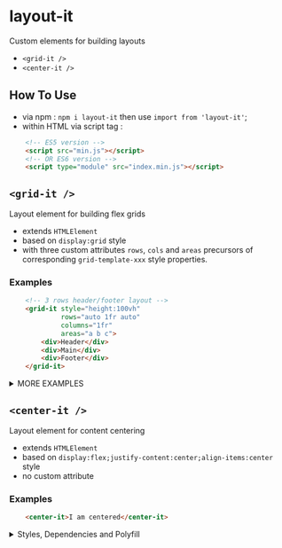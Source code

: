 # layout-it
Custom elements for building layouts
- `<grid-it />`
- `<center-it />`

## How To Use
- via npm : `npm i layout-it` then use `import from 'layout-it'`;
- within HTML via script tag :
```html
    <!-- ES5 version -->
    <script src="min.js"></script>
    <!-- OR ES6 version -->
    <script type="module" src="index.min.js"></script>
```

## `<grid-it />`
Layout element for building flex grids
- extends `HTMLElement`
- based on `display:grid` style
- with three custom attributes `rows`, `cols` and `areas` precursors of corresponding `grid-template-xxx` style properties.
### Examples
```html
    <!-- 3 rows header/footer layout -->
    <grid-it style="height:100vh"
             rows="auto 1fr auto"
             columns="1fr"
             areas="a b c">
        <div>Header</div>
        <div>Main</div>
        <div>Footer</div>
    </grid-it>
```
<details>
 <summary>MORE EXAMPLES</summary>
 
```html
    <!-- 3 rows header/footer layout with left column
         Note : expressions should not contain space characters
                eg minmax(min-content, 33%) will not work -->
    <grid-it style="height:100vh"
             rows="auto 1fr auto"
             columns="minmax(min-content,33%) 1fr"
             areas="a a b c d d">
        <div>Header</div>
        <div>Left</div>
        <div>Main</div>
        <div>Footer</div>
    </grid-it>
    <!-- 3 rows header/footer with 3 main equal columns
         Note : attributes supports multiple spaces
                except for expression (see upper)-->
    <grid-it style="height:100vh"
             rows="auto 1fr auto"
             columns="repeat(3,1fr)"
             areas="a a a   b c d   e e e">
        <div>Header</div>
        <div>Left</div>
        <div>Main</div>
        <div>Right Menu</div>
        <div>Main</div>
        <div>Footer</div>
    </grid-it>
```
</details>

## `<center-it />`
Layout element for content centering
- extends `HTMLElement`
- based on `display:flex;justify-content:center;align-items:center` style
- no custom attribute

### Examples
```html
    <center-it>I am centered</center-it>
```
<details>
  <summary>Styles, Dependencies and Polyfill</summary>
  
  ## Default styles
  **_layout-it_** uses a default style
  ```css
      html, body {
              padding:0;
              margin:0;
          }
      *, *::before, *::after {
          box-sizing: border-box;
      }
  ```
  
  ## Dependency
  - [ustyler](https://github.com/WebReflection/ustyler) for inserting the default style in the head tag.
  
  ## custom-elements polyfills
  See [WebReflection/custom-elements](https://github.com/WebReflection/custom-elements#how-to-polyfill)  
</details>






